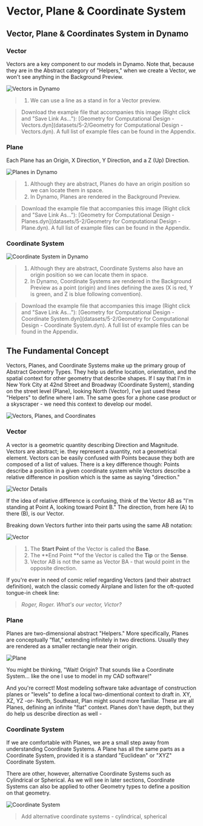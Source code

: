 # Vector, Plane & Coordinate System

## Vector, Plane & Coordinates System in Dynamo

### Vector

Vectors are a key component to our models in Dynamo. Note that, because they are in the Abstract category of "Helpers," when we create a Vector, we won't see anything in the Background Preview.

![Vectors in Dynamo](<../../.gitbook/assets/Geometry for Computational Design  - vectors.jpg>)

> 1. We can use a line as a stand in for a Vector preview.

> Download the example file that accompanies this image (Right click and "Save Link As..."): \[Geometry for Computational Design - Vectors.dyn]\(datasets/5-2/Geometry for Computational Design - Vectors.dyn). A full list of example files can be found in the Appendix.

### Plane

Each Plane has an Origin, X Direction, Y Direction, and a Z (Up) Direction.

![Planes in Dynamo](<../../.gitbook/assets/Geometry for Computational Design  - plane.jpg>)

> 1. Although they are abstract, Planes do have an origin position so we can locate them in space.
> 2. In Dynamo, Planes are rendered in the Background Preview.

> Download the example file that accompanies this image (Right click and "Save Link As..."): \[Geometry for Computational Design - Planes.dyn]\(datasets/5-2/Geometry for Computational Design - Plane.dyn). A full list of example files can be found in the Appendix.

### Coordinate System

![Coordinate System in Dynamo](<../../.gitbook/assets/Geometry for Computational Design - Coordinate.jpg>)

> 1. Although they are abstract, Coordinate Systems also have an origin position so we can locate them in space.
> 2. In Dynamo, Coordinate Systems are rendered in the Background Preview as a point (origin) and lines defining the axes (X is red, Y is green, and Z is blue following convention).

> Download the example file that accompanies this image (Right click and "Save Link As..."): \[Geometry for Computational Design - Coordinate System.dyn]\(datasets/5-2/Geometry for Computational Design - Coordinate System.dyn). A full list of example files can be found in the Appendix.

## The Fundamental Concept

Vectors, Planes, and Coordinate Systems make up the primary group of Abstract Geometry Types. They help us define location, orientation, and the spatial context for other geometry that describe shapes. If I say that I'm in New York City at 42nd Street and Broadway (Coordinate System), standing on the street level (Plane), looking North (Vector), I've just used these "Helpers" to define where I am. The same goes for a phone case product or a skyscraper - we need this context to develop our model.

![Vectors, Planes, and Coordinates](../../.gitbook/assets/VectorsPlanesCoodinates.jpg)

### Vector

A vector is a geometric quantity describing Direction and Magnitude. Vectors are abstract; ie. they represent a quantity, not a geometrical element. Vectors can be easily confused with Points because they both are composed of a list of values. There is a key difference though: Points describe a position in a given coordinate system while Vectors describe a relative difference in position which is the same as saying "direction."

![Vector Details](../../.gitbook/assets/Vector-Detailed.jpg)

If the idea of relative difference is confusing, think of the Vector AB as "I'm standing at Point A, looking toward Point B." The direction, from here (A) to there (B), is our Vector.

Breaking down Vectors further into their parts using the same AB notation:

![Vector](../../.gitbook/assets/Vector.jpg)

> 1. The **Start Point** of the Vector is called the **Base**.
> 2. The \*\*End Point \*\*of the Vector is called the **Tip** or the **Sense**.
> 3. Vector AB is not the same as Vector BA - that would point in the opposite direction.

If you're ever in need of comic relief regarding Vectors (and their abstract definition), watch the classic comedy Airplane and listen for the oft-quoted tongue-in cheek line:

> _Roger, Roger. What's our vector, Victor?_

### Plane

Planes are two-dimensional abstract "Helpers." More specifically, Planes are conceptually “flat,” extending infinitely in two directions. Usually they are rendered as a smaller rectangle near their origin.

![Plane](../../.gitbook/assets/Plane.jpg)

You might be thinking, "Wait! Origin? That sounds like a Coordinate System... like the one I use to model in my CAD software!"

And you're correct! Most modeling software take advantage of construction planes or "levels" to define a local two-dimentional context to draft in. XY, XZ, YZ -or- North, Southeast, Plan might sound more familiar. These are all Planes, defining an infinite "flat" context. Planes don't have depth, but they do help us describe direction as well -

### Coordinate System

If we are comfortable with Planes, we are a small step away from understanding Coordinate Systems. A Plane has all the same parts as a Coordinate System, provided it is a standard "Euclidean" or "XYZ" Coordinate System.

There are other, however, alternative Coordinate Systems such as Cylindrical or Spherical. As we will see in later sections, Coordinate Systems can also be applied to other Geometry types to define a position on that geometry.

![Coordinate System](../../.gitbook/assets/CoordinateSystem.jpg)

> Add alternative coordinate systems - cylindrical, spherical

